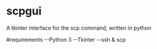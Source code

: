 # scpgui
A tkinter interface for the scp command, written in python

#requirements
--Python 3
--Tkinter
--ssh & scp
